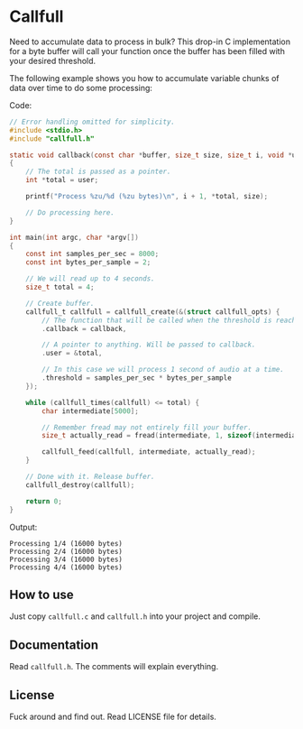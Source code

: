 # Callfull

Need to accumulate data to process in bulk? This drop-in C implementation for a
byte buffer will call your function once the buffer has been filled with your
desired threshold.

The following example shows you how to accumulate variable chunks of data over
time to do some processing:

Code:

```c
// Error handling omitted for simplicity.
#include <stdio.h>
#include "callfull.h"

static void callback(const char *buffer, size_t size, size_t i, void *user)
{
    // The total is passed as a pointer.
    int *total = user;

    printf("Process %zu/%d (%zu bytes)\n", i + 1, *total, size);

    // Do processing here.
}

int main(int argc, char *argv[])
{
    const int samples_per_sec = 8000;
    const int bytes_per_sample = 2;

    // We will read up to 4 seconds.
    size_t total = 4;

    // Create buffer.
    callfull_t callfull = callfull_create(&(struct callfull_opts) {
        // The function that will be called when the threshold is reached.
        .callback = callback,

        // A pointer to anything. Will be passed to callback.
        .user = &total,

        // In this case we will process 1 second of audio at a time.
        .threshold = samples_per_sec * bytes_per_sample
    });

    while (callfull_times(callfull) <= total) {
        char intermediate[5000];

        // Remember fread may not entirely fill your buffer.
        size_t actually_read = fread(intermediate, 1, sizeof(intermediate), stdin);

        callfull_feed(callfull, intermediate, actually_read);
    }

    // Done with it. Release buffer.
    callfull_destroy(callfull);

    return 0;
}
```

Output:

```
Processing 1/4 (16000 bytes)
Processing 2/4 (16000 bytes)
Processing 3/4 (16000 bytes)
Processing 4/4 (16000 bytes)
```


## How to use

Just copy `callfull.c` and `callfull.h` into your project and compile.


## Documentation

Read `callfull.h`. The comments will explain everything.


## License

Fuck around and find out. Read LICENSE file for details.
